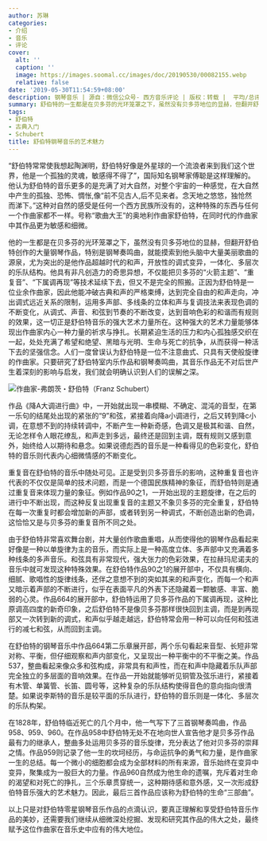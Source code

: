 ```yaml
---
author: 苏琳
categories:
- 介绍
- 音乐
- 评论
cover:
  alt: ''
  caption: ''
  image: https://images.soomal.cc/images/doc/20190530/00082155.webp
  relative: false
date: '2019-05-30T11:54:59+08:00'
description: 钢琴音乐 | 源自：微信公众号- 西方音乐评论 | 版权：转载 |  平均/总评分：00.00/0
summary: 舒伯特的一生都是在贝多芬的光环笼罩之下，虽然没有贝多芬地位的显赫，但翻开舒伯特创作的大量钢琴作品，特别是钢琴奏鸣曲，就能摸索到他头脑中大量美丽歌曲的源泉，尤为突出的是他作品超越时代的和声，开放性的调式变异，一体化、多层次的乐队结构……
tags:
- 舒伯特
- 古典入门
- Schubert
title: 舒伯特钢琴音乐的艺术魅力
---
```


“舒伯特常常使我想起陶渊明，舒伯特好像是外星球的一个流浪者来到我们这个世界，他是一个孤独的灵魂，敏感得不得了”，国际知名钢琴家傅聪是这样理解的。他认为舒伯特的音乐更多的是充满了对大自然，对整个宇宙的一种感觉，在大自然中产生的孤独、恐怖、惆怅,像“前不见古人,后不见来者。念天地之悠悠，独怆然而涕下。”这种对自然的感受是任何一个西方民族所没有的，这种特殊的东西与任何一个作曲家都不一样。号称“歌曲大王”的奥地利作曲家舒伯特，在同时代的作曲家中其作品更为敏感和细微。

他的一生都是在贝多芬的光环笼罩之下，虽然没有贝多芬地位的显赫，但翻开舒伯特创作的大量钢琴作品，特别是钢琴奏鸣曲，就能摸索到他头脑中大量美丽歌曲的源泉，尤为突出的是他作品超越时代的和声，开放性的调式变异，一体化、多层次的乐队结构。他具有非凡创造力的奇思异想，不仅能把贝多芬的“火箭主题”、“重复音”、“下属调再现”等技术延续下去，但又不是完全的照搬。正因为舒伯特是一位业余作曲家，因此他能冲破古典和声的严格束缚，达到完全自由的和声走向，冲出调式远近关系的限制，运用多声部、多线条的立体和声与复调技法来表现色调的不断变化，从调式、声音、和弦到节奏的不断改变，达到音响色彩的和谐而有规则的效果，这一切正是舒伯特音乐的强大艺术力量所在。这种强大的艺术力量能够体现出作曲家内心一种力量的祈求与挣扎。长期紧迫生活的压力和内心孤独感交织在一起，处处充满了希望和绝望、黑暗与光明、生命与死亡的抗争，从而获得一种活下去的坚强信念。人们一度曾误认为舒伯特是一位不注意曲式、只具有天使般旋律的作曲家。只要研究了舒伯特室内乐作品和钢琴奏鸣曲，其音乐作品无不对后世产生着深刻的影响与启发，我们就会明确认识到人们的误解之深。

![作曲家-弗朗茨・舒伯特（Franz Schubert）](https://images.soomal.cc/images/doc/20190530/00082155.webp)





作品《降A大调进行曲》中，一开始就出现一串模糊、不确定、混沌的音型，在第一乐句的结尾处出现的紧张的“9”和弦，紧接着向降a小调进行，之后又转到降c小调，在意想不到的持续转调中，不断产生一种新奇感，色调又是极其和谐、自然，无论怎样令人眼花缭乱，和声走到多远，最终还是回到主调，既有规则又感到意外，始终给人以期待和悬念。如果说德彪西的音乐是一种看得见的色彩变化，舒伯特的音乐则代表内心细微情感的不断变化。

重复音在舒伯特的音乐中随处可见。正是受到贝多芬音乐的影响，这种重复音也许代表的不仅仅是简单的技术问题，而是一个德国民族精神的象征，而舒伯特则是通过重复音来体现力量的象征。例如作品90之1，一开始出现的主题旋律，在之后的进行中不断出现，而这种反复出现重复音的主题又不象贝多芬的完全重复，舒伯特在每一次重复时都会增加新的声部，或者转到另一种调式，不断创造出新的色调，这恰恰又是与贝多芬的重复音所不同之处。

由于舒伯特非常喜欢舞台剧，并大量创作歌曲重唱，从而使得他的钢琴作品看起来好像是一种以单旋律为主的音乐，而实际上是一种高度立体、多声部中又充满着多种线条的多声音乐。和弦具有非常现代，强大张力的色彩效果，在拉赫玛尼诺夫的音乐中就可发现这种特殊效果。在舒伯特作品90之1的展开部中，不仅具有横向、细腻、歌唱性的旋律线条，还伴之意想不到的突如其来的和声变化，而每一个和声又暗示着声部的不断进行，似乎在表面平凡的外表下还隐藏着一颗敏感、丰富、脆弱的心灵。作品664的展开部中，舒伯特运用了贝多芬作品的下属调再现，这种比原调高四度的新奇印象，之后舒伯特不是像贝多芬那样很快回到主调，而是到再现部又一次转到新的调式，和声似乎越走越远，舒伯特常会用一种可以向任何和弦进行的减七和弦，从而回到主调。

在舒伯特的钢琴音乐中作品664第二乐章展开部，两个乐句看起来音型、长短非常对称、平衡，但仔细观察和声内部变化，又呈现出一种平衡中的不平衡之美。作品537，整曲看起来像众多和弦构成，非常具有和声性，而在和声中隐藏着乐队声部完全独立的多层面的音响效果。在作品一开始就能够听见铜管及弦乐进行，紧接着有木管、单簧管、长笛、圆号等，这种复杂的乐队结构使得音色的意向指向很清楚。如果说李斯特的音乐是较平面的乐队进行，舒伯特的音乐则是一体化、多层次的乐队构架。

在1828年，舒伯特临近死亡的几个月中，他一气写下了三首钢琴奏鸣曲，作品958、959、960。在作品958中舒伯特无处不在地向世人宣告他才是贝多芬作品最有力的继承人，整曲多处运用贝多芬的音乐旋律，充分表达了他对贝多芬的崇拜之情。作品959则记录了他一生的坎坷经历，与命运抗争的勇气和力量，是作曲家一生的总结。每一个微小的细胞都会成为全部材料的所有来源，音乐始终在变异中变异，聚集成为一股巨大的力量。作品960自然成为他生命的遗嘱，充斥着对生命的渴望和对死亡的挣扎，三个乐章贯穿统一，这种期待感和意外感，又一次形成舒伯特音乐强大的艺术魅力。因此，最后三首作品应该称为舒伯特的生命“三部曲”。

以上只是对舒伯特零星钢琴音乐作品的点滴认识，要真正理解和享受舒伯特音乐作品的美妙，还需要我们继续从细微深处挖掘、发现和研究其作品的伟大之处，最终赋予这位作曲家在音乐史中应有的伟大地位。